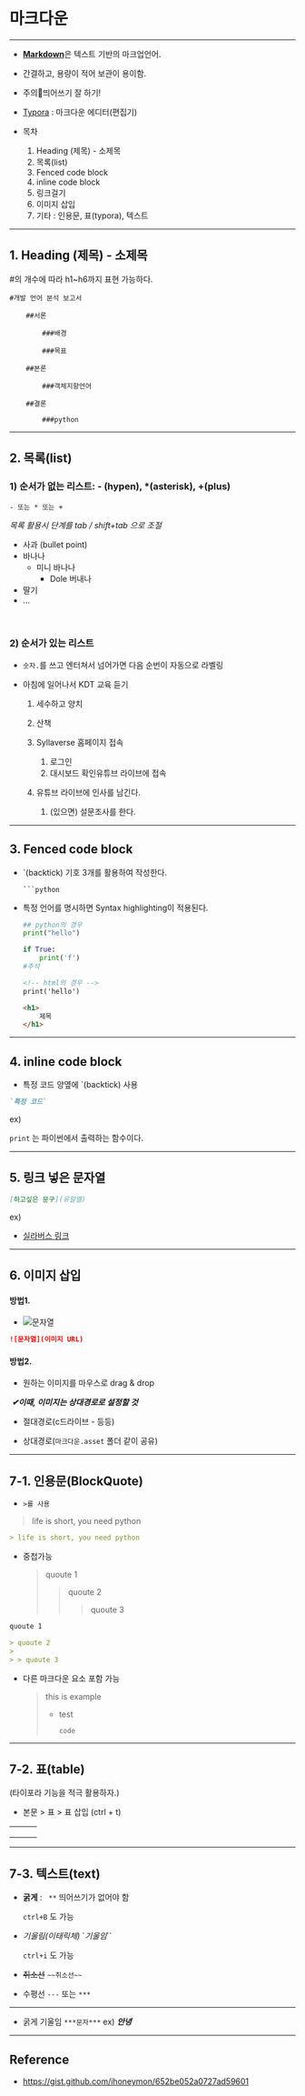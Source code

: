 # 마크다운

---

- [**Markdown**](http://whatismarkdown.com/)은 텍스트 기반의 마크업언어. 

- 간결하고, 용량이 적어 보관이 용이함. 

- 주의📌띄어쓰기 잘 하기!
- [Typora](https://typora.io/) : 마크다운 에디터(편집기)

- 목차
  1. Heading (제목) - 소제목
  2. 목록(list)
  3. Fenced code block
  4. inline code block
  5. 링크걸기
  6. 이미지 삽입
  7. 기타 : 인용문, 표(typora), 텍스트

---

## 1. Heading (제목) - 소제목

#의 개수에 따라 h1~h6까지 표현 가능하다. 

```
#개발 언어 분석 보고서

	##서론 

		###배경

		###목표

	##본론

		###객체지향언어

	##결론

		###python
```

---

## 2. 목록(list)

### 	1) 순서가 없는 리스트: - (hypen), *(asterisk), +(plus)

`- 또는 * 또는 +`

*목록 활용시 단계를  tab / shift+tab 으로 조절*

- 사과 (bullet point)
- 바나나
  - 미니 바나나
    - Dole 버내나
- 딸기
- ...

​			

### 	2)  순서가 있는 리스트

* `숫자.`를 쓰고 엔터쳐서 넘어가면 다음 순번이 자동으로 라벨링

  

* 아침에 일어나서 KDT 교육 듣기

  1. 세수하고 양치
  2. 산책
  3. Syllaverse 홈페이지 접속
     1. 로그인
     2. 대시보드 확인유튜브 라이브에 접속

  4. 유튜브 라이브에 인사를 남긴다.
     1. (있으면) 설문조사를 한다.


---

## 3. Fenced code block

- `(backtick) 기호 3개를 활용하여 작성한다.

  ```
  ```python

- 특정 언어를 명시하면 Syntax highlighting이 적용된다. 

  ```python
  ## python의 경우
  print("hello")
  
  if True:
      print('f')
  #주석
  ```

  ```html
  <!-- html의 경우 -->
  print('hello')
  
  <h1>
      제목
  </h1>
  ```

  

---

## 4. inline code block

- 특정 코드 양옆에 `(backtick) 사용   

```markdown
`특정 코드`
```

ex)

`print` 는 파이썬에서 출력하는 함수이다. 

---

## 5. 링크 넣은 문자열

```markdown
[하고싶은 문구](유알엘)
```

ex)

- [실라버스 링크](www.notion.com)



---

## 6. 이미지 삽입

#### 방법1.

- ![문자열](TIL_markdown.assets/BonoBono.jpg)

```markdown
![문자열](이미지 URL)
```



#### 방법2.

- 원하는 이미지를 마우스로 drag & drop

​	***✔이때, 이미지는 상대경로로 설정할 것*** 

- 절대경로(c드라이브 - 등등)

- 상대경로(`마크다운.asset` 폴더 같이 공유)

---

## 7-1. 인용문(BlockQuote)

- ` >를 사용 `

> life is short, you need python

```markdown
> life is short, you need python
```

- 중첩가능

  > quoute 1
  >
  > > quoute 2
  > >
  > > > quoute 3

```markdown
quoute 1

> quoute 2
>
> > quoute 3
```

- 다른 마크다운 요소 포함 가능

  > this is example
  >
  > - test
  >
  >   ```
  >   code
  >   ```

---

## 7-2. 표(table)

(타이포라 기능을 적극 활용하자.)



- 본문 > 표 > 표 삽입 (ctrl + t)

|      |      |      |
| ---- | ---- | ---- |
|      |      |      |
|      |      |      |
|      |      |      |

---

## 7-3. 텍스트(text)

- **굵게** : ` **` 띄어쓰기가 없어야 함

  `ctrl+B` 도 가능

- *기울림(이태릭체)* `*기울임*``

  `ctrl+i` 도 가능

- ~~취소선~~ `~~취소선~~`

- 수평선 `---` 또는 `***`

---

- 굵게 기울임 `***문자***` 	ex) ***안녕***



---

## Reference

- https://gist.github.com/ihoneymon/652be052a0727ad59601